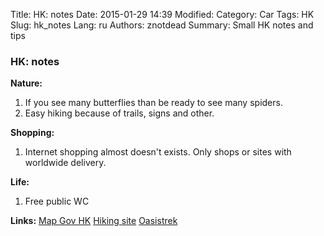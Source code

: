 Title: HK: notes
Date: 2015-01-29 14:39
Modified: 
Category: Car
Tags: HK
Slug: hk_notes
Lang: ru
Authors: znotdead
Summary: Small HK notes and tips

### HK: notes
**Nature:**
1. If you see many butterflies than be ready to see many spiders.
2. Easy hiking because of trails, signs and other.

**Shopping:**
1. Internet shopping almost doesn't exists. Only shops or sites with worldwide delivery.

**Life:**
1. Free public WC

**Links:**
[Map Gov HK](http://www2.map.gov.hk/gih3/view/index.jsp)
[Hiking site](http://hiking.gov.hk/eng)
[Oasistrek](http://www.oasistrek.com)

